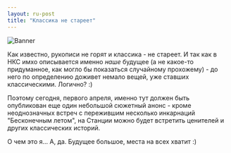 ```yaml
---
layout: ru-post
title: "Классика не стареет"
---
```

![Banner](https://pp.vk.me/c628022/v628022555/45b5b/dipq6exiFgY.jpg)

 Как известно, рукописи не горят и классика - не стареет. И так как в НКС имхо описывается именно *наше* будущее (а не какое-то придуманное, как могло бы показаться случайному прохожему) - до него по определению доживет немало вещей, уже ставших классическими. Логично? :)

 Поэтому сегодня, первого апреля, именно тут должен быть опубликован еще один небольшой сюжетный анонс - кроме неоднозначных встреч с пережившим несколько инкарнаций "Бесконечным летом", на Станции можно будет встретить ценителей и других классических историй.

 О чем это я... А, да. Будущее большое, места на всех хватит :)
